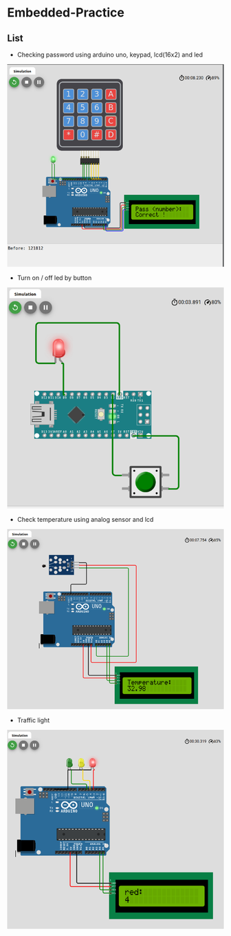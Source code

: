 # Embedded-Practice

## List

- Checking password using arduino uno, keypad, lcd(16x2) and led

![checking password](./images/check_password.png)

- Turn on / off led by button

![button led](./images/button_led.png)

- Check temperature using analog sensor and lcd

![temp sensor](./images/temp_sensor_lcd.png)

- Traffic light

![traffic light](./images/traffic_light.png)
